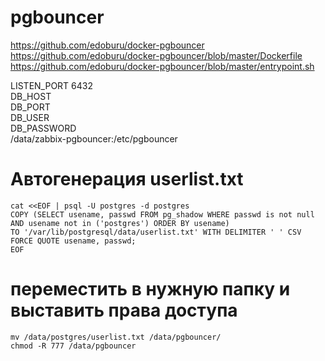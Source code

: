 # pgbouncer

https://github.com/edoburu/docker-pgbouncer<BR>
https://github.com/edoburu/docker-pgbouncer/blob/master/Dockerfile<BR>
https://github.com/edoburu/docker-pgbouncer/blob/master/entrypoint.sh<BR>

 LISTEN_PORT    6432<BR>
 DB_HOST<BR>
 DB_PORT<BR>
 DB_USER<BR>
 DB_PASSWORD<BR>
 /data/zabbix-pgbouncer:/etc/pgbouncer<BR>

# Автогенерация userlist.txt<BR>

<pre><code>cat &lt;&lt;EOF | psql -U postgres -d postgres
COPY (SELECT usename, passwd FROM pg_shadow WHERE passwd is not null AND usename not in ('postgres') ORDER BY usename) 
TO '/var/lib/postgresql/data/userlist.txt' WITH DELIMITER ' ' CSV FORCE QUOTE usename, passwd;
EOF
</code></pre>

# переместить в нужную папку и выставить права доступа
<pre><code>mv /data/postgres/userlist.txt /data/pgbouncer/
chmod -R 777 /data/pgbouncer
</code></pre>
